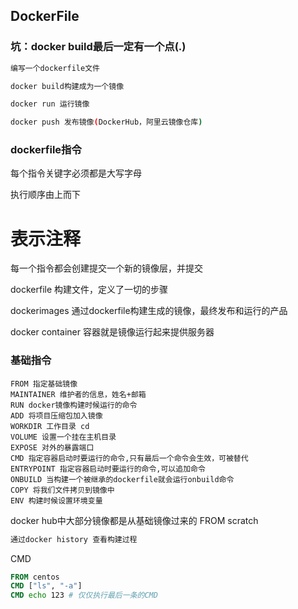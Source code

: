 ## DockerFile

### 坑：docker build最后一定有一个点(.)

```bash
编写一个dockerfile文件

docker build构建成为一个镜像

docker run 运行镜像

docker push 发布镜像(DockerHub，阿里云镜像仓库)
```

### dockerfile指令

每个指令关键字必须都是大写字母

执行顺序由上而下

 # 表示注释

每一个指令都会创建提交一个新的镜像层，并提交



dockerfile 构建文件，定义了一切的步骤

dockerimages 通过dockerfile构建生成的镜像，最终发布和运行的产品

docker container 容器就是镜像运行起来提供服务器

### 基础指令

```
FROM 指定基础镜像
MAINTAINER 维护者的信息，姓名+邮箱
RUN docker镜像构建时候运行的命令
ADD 将项目压缩包加入镜像
WORKDIR 工作目录 cd
VOLUME 设置一个挂在主机目录
EXPOSE 对外的暴露端口
CMD 指定容器启动时要运行的命令,只有最后一个命令会生效，可被替代
ENTRYPOINT 指定容器启动时要运行的命令,可以追加命令
ONBUILD	当构建一个被继承的dockerfile就会运行onbuild命令
COPY 将我们文件拷贝到镜像中
ENV 构建时候设置环境变量
```

docker hub中大部分镜像都是从基础镜像过来的 FROM scratch



```bash
通过docker history 查看构建过程
```



CMD 

```dockerfile
FROM centos
CMD ["ls", "-a"]
CMD echo 123 # 仅仅执行最后一条的CMD
```

